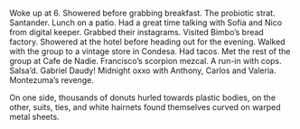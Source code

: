 Woke up at 6\. Showered before grabbing breakfast. The probiotic strat. Santander. Lunch on a patio. Had a great time talking with Sofia and Nico from digital keeper. Grabbed their instagrams. Visited Bimbo’s bread factory. Showered at the hotel before heading out for the evening. Walked with the group to a vintage store in Condesa. Had tacos. Met the rest of the group at Cafe de Nadie. Francisco’s scorpion mezcal. A run-in with cops. Salsa’d. Gabriel Daudy\! Midnight oxxo with Anthony, Carlos and Valeria. Montezuma’s revenge.

On one side, thousands of donuts hurled towards plastic bodies, on the other, suits, ties, and white hairnets found themselves curved on warped metal sheets.